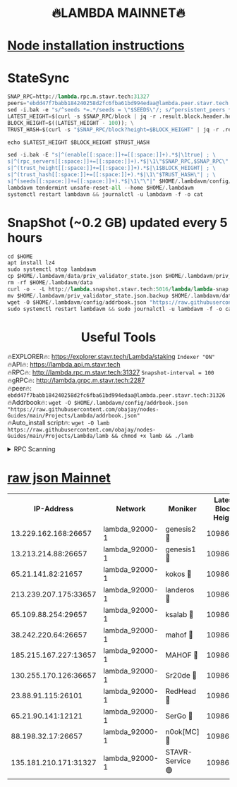 <h1 align="center"> 🔥LAMBDA MAINNET🔥</h1>


[Node installation instructions](https://github.com/obajay/nodes-Guides/tree/main/Projects/Lambda)
=


# StateSync
```python
SNAP_RPC=http://lambda.rpc.m.stavr.tech:31327
peers="ebdd47f7babb184240258d2fc6fba61bd994edaa@lambda.peer.stavr.tech:31326" 
sed -i.bak -e "s/^seeds *=.*/seeds = \"$SEEDS\"/; s/^persistent_peers *=.*/persistent_peers = \"$PEERS\"/" $HOME/.lambdavm/config/config.toml
LATEST_HEIGHT=$(curl -s $SNAP_RPC/block | jq -r .result.block.header.height); \
BLOCK_HEIGHT=$((LATEST_HEIGHT - 100)); \
TRUST_HASH=$(curl -s "$SNAP_RPC/block?height=$BLOCK_HEIGHT" | jq -r .result.block_id.hash)

echo $LATEST_HEIGHT $BLOCK_HEIGHT $TRUST_HASH

sed -i.bak -E "s|^(enable[[:space:]]+=[[:space:]]+).*$|\1true| ; \
s|^(rpc_servers[[:space:]]+=[[:space:]]+).*$|\1\"$SNAP_RPC,$SNAP_RPC\"| ; \
s|^(trust_height[[:space:]]+=[[:space:]]+).*$|\1$BLOCK_HEIGHT| ; \
s|^(trust_hash[[:space:]]+=[[:space:]]+).*$|\1\"$TRUST_HASH\"| ; \
s|^(seeds[[:space:]]+=[[:space:]]+).*$|\1\"\"|" $HOME/.lambdavm/config/config.toml
lambdavm tendermint unsafe-reset-all --home $HOME/.lambdavm
systemctl restart lambdavm && journalctl -u lambdavm -f -o cat

```
# SnapShot (~0.2 GB) updated every 5 hours
```python
cd $HOME
apt install lz4
sudo systemctl stop lambdavm
cp $HOME/.lambdavm/data/priv_validator_state.json $HOME/.lambdavm/priv_validator_state.json.backup
rm -rf $HOME/.lambdavm/data
curl -o - -L http://lambda.snapshot.stavr.tech:5016/lambda/lambda-snap.tar.lz4 | lz4 -c -d - | tar -x -C $HOME/.lambdavm --strip-components 2
mv $HOME/.lambdavm/priv_validator_state.json.backup $HOME/.lambdavm/data/priv_validator_state.json
wget -O $HOME/.lambdavm/config/addrbook.json "https://raw.githubusercontent.com/obajay/nodes-Guides/main/Projects/Lambda/addrbook.json"
sudo systemctl restart lambdavm && sudo journalctl -u lambdavm -f -o cat
```
 <h1 align="center"> Useful Tools</h1>

🔥EXPLORER🔥:      https://explorer.stavr.tech/Lambda/staking	        `Indexer "ON"` \
🔥API🔥: 			 		 https://lambda.api.m.stavr.tech \
🔥RPC🔥:           http://lambda.rpc.m.stavr.tech:31327	              `Snapshot-interval = 100` \
🔥gRPC🔥:          http://lambda.grpc.m.stavr.tech:2287 \
🔥peer🔥:					 `ebdd47f7babb184240258d2fc6fba61bd994edaa@lambda.peer.stavr.tech:31326` \
🔥Addrbook🔥:    ```wget -O $HOME/.lambdavm/config/addrbook.json "https://raw.githubusercontent.com/obajay/nodes-Guides/main/Projects/Lambda/addrbook.json"``` \
🔥Auto_install script🔥: ```wget -O lamb https://raw.githubusercontent.com/obajay/nodes-Guides/main/Projects/Lambda/lamb && chmod +x lamb && ./lamb```


<details>
<summary>RPC Scanning</summary>

<h2 align="center"> We scan nodes in real time every 4 hours. And we provide the final result of RPC endpoints.
We cannot influence the operation of these nodes in any way. </h2>


```python
If Voting Power is higher than 0 --> then the Node is a validator of the network and may be subject to attack and be a potential threat to the chain.
```
```python
We marked such validators with a red symbol
```

</details>

[raw json Mainnet](https://rpc-check.lambm.stavr.tech/lambm/rpc-lambm-result.json)
=


<table><tr><th>IP-Address</th><th>Network</th><th>Moniker</th><th>Latest Block Height</th><th>Earliest Block Height</th><th>Catching Up</th><th>Tx Index</th><th>Voting Power</th><th>Scan Time</th></tr><tr><td>13.229.162.168:26657</td><td>lambda_92000-1</td><td>genesis2 🔴</td><td>10986604</td><td>1</td><td>False</td><td>on</td><td>16647390</td><td>2024-01-07T02:25:45.440180075UTC</td></tr><tr><td>13.213.214.88:26657</td><td>lambda_92000-1</td><td>genesis1 🔴</td><td>10986604</td><td>1</td><td>False</td><td>on</td><td>107835</td><td>2024-01-07T02:25:50.392911626UTC</td></tr><tr><td>65.21.141.82:21657</td><td>lambda_92000-1</td><td>kokos 🔴</td><td>10986605</td><td>7716001</td><td>False</td><td>off</td><td>546765</td><td>2024-01-07T02:25:53.071663358UTC</td></tr><tr><td>213.239.207.175:33657</td><td>lambda_92000-1</td><td>landeros 🔴</td><td>10986602</td><td>8136001</td><td>False</td><td>off</td><td>1252047</td><td>2024-01-07T02:25:39.399826926UTC</td></tr><tr><td>65.109.88.254:29657</td><td>lambda_92000-1</td><td>ksalab 🔴</td><td>10986605</td><td>8715001</td><td>False</td><td>on</td><td>505310</td><td>2024-01-07T02:25:55.802583302UTC</td></tr><tr><td>38.242.220.64:26657</td><td>lambda_92000-1</td><td>mahof 🔴</td><td>10986600</td><td>10131001</td><td>False</td><td>off</td><td>770350</td><td>2024-01-07T02:25:32.507878677UTC</td></tr><tr><td>185.215.167.227:13657</td><td>lambda_92000-1</td><td>MAHOF 🔴</td><td>10986604</td><td>10134001</td><td>False</td><td>on</td><td>2051510</td><td>2024-01-07T02:25:49.014202959UTC</td></tr><tr><td>130.255.170.126:36657</td><td>lambda_92000-1</td><td>Sr20de 🔴</td><td>10986602</td><td>10715001</td><td>False</td><td>off</td><td>674402</td><td>2024-01-07T02:25:39.781056326UTC</td></tr><tr><td>23.88.91.115:26101</td><td>lambda_92000-1</td><td>RedHead 🔴</td><td>10986602</td><td>10886602</td><td>False</td><td>off</td><td>553202</td><td>2024-01-07T02:25:40.045209055UTC</td></tr><tr><td>65.21.90.141:12121</td><td>lambda_92000-1</td><td>SerGo 🔴</td><td>10986605</td><td>10886605</td><td>False</td><td>off</td><td>10591814</td><td>2024-01-07T02:25:56.119715954UTC</td></tr><tr><td>88.198.32.17:26657</td><td>lambda_92000-1</td><td>n0ok[MC] 🔴</td><td>10986605</td><td>10886605</td><td>False</td><td>off</td><td>1578630</td><td>2024-01-07T02:25:59.251087549UTC</td></tr><tr><td>135.181.210.171:31327</td><td>lambda_92000-1</td><td>STAVR-Service 🟢</td><td>10986605</td><td>10983001</td><td>False</td><td>on</td><td>0</td><td>2024-01-07T02:25:55.467091278UTC</td></tr></table>
